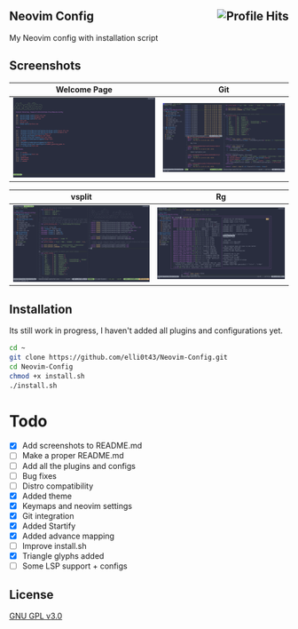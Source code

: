 <h2>Neovim Config <img align="right" alt="Profile Hits" src="https://visitor-badge.laobi.icu/badge?page_id=elli0t43.Neovim-Config"></h2>


My Neovim config with installation script

## Screenshots

| Welcome Page | Git |
|--|--|
|![img](https://github.com/elli0t43/Neovim-Config/blob/main/screenshots/welcomescreen.png)|![img](https://github.com/elli0t43/Neovim-Config/blob/main/screenshots/git.png)|

| vsplit | Rg |
|--|--|
|![img](https://github.com/elli0t43/Neovim-Config/blob/main/screenshots/split.png)|![img](https://github.com/elli0t43/Neovim-Config/blob/main/screenshots/rg.png)|


## Installation
Its still work in progress, I haven't added all plugins and configurations yet.
```bash
cd ~
git clone https://github.com/elli0t43/Neovim-Config.git
cd Neovim-Config
chmod +x install.sh
./install.sh
```

# Todo
- [x] Add screenshots to README.md
- [ ] Make a proper README.md
- [ ] Add all the plugins and configs
- [ ] Bug fixes
- [ ] Distro compatibility
- [x] Added theme
- [x] Keymaps and neovim settings
- [x] Git integration
- [x] Added Startify
- [x] Added advance mapping   
- [ ] Improve install.sh 
- [x] Triangle glyphs added  
- [ ] Some LSP support + configs 

## License
[GNU GPL v3.0](https://choosealicense.com/licenses/lgpl-3.0/)

